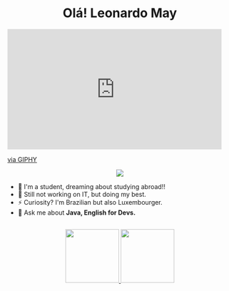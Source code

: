 

<h1 align="center"> Olá!  Leonardo May  </h1>

<iframe src="https://giphy.com/embed/fPOm3oqOWNFOMlLH1I" width="480" height="270" frameBorder="0" class="giphy-embed" allowFullScreen></iframe><p><a href="https://giphy.com/gifs/quixyofficial-bug-bugs-quixy-fPOm3oqOWNFOMlLH1I">via GIPHY</a></p>
<div align="center">
  <a href="https://www.linkedin.com/in/leonardo-gabriel-may-04a618164/" target="_blank"><img src="https://img.shields.io/badge/LinkedIn-0077B5?style=for-the-badge&logo=linkedin&logoColor=white" target="_blank"></a>
</div>


* 🌱 I'm a student, dreaming about studying abroad!!
* 🔭 Still not working on IT, but doing my best.
* ⚡ Curiosity? I'm Brazilian but also Luxembourger.
* 💬 Ask me about **Java, English for Devs.** 


##

<div align="center">
  <a href="https://github.com/leogmay">
  <img height="120em" src="https://github-readme-stats.vercel.app/api?username=leogmay&show_icons=true&theme=gruvbox&include_all_commits=true&count_private=true"/>
  <img height="120em" src="https://github-readme-stats.vercel.app/api/top-langs/?username=mateusalecrin&layout=compact&langs_count=7&theme=gruvbox"/>
</div>

